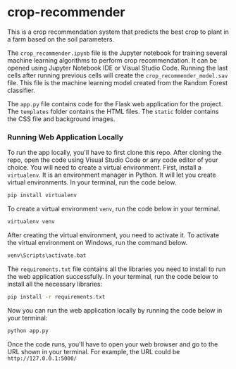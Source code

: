 # crop-recommender

This is a crop recommendation system that predicts the best crop to plant in a farm based on the soil parameters.

The `crop_recommender.ipynb` file is the Jupyter notebook for training several machine learning algorithms to perform crop recommendation.
It can be opened using Jupyter Notebook IDE or Visual Studio Code. 
Running the last cells after running previous cells will create the `crop_recommender_model.sav` file.
This file is the machine learning model created from the Random Forest classifier.

The `app.py` file contains code for the Flask web application for the project. The `templates` folder contains the HTML files.
The  `static` folder contains the CSS file and background images.

### Running Web Application Locally
To run the app locally, you'll have to first clone this repo.
After cloning the repo, open the code using Visual Studio Code or any code editor of your choice.
You will need to create a virtual environment. First, install a `virtualenv`. It is an environment manager in Python. It will let you create virtual environments.
In your terminal, run the code below.

```bash
pip install virtualenv
```

To create a virtual environment `venv`, run the code below in your terminal.

```bash
virtualenv venv
```

After creating the virtual environment, you need to activate it.
To activate the virtual environment on Windows, run the command below.

```bash
venv\Scripts\activate.bat 
```

The `requirements.txt` file contains all the libraries you need to install to run the web application successfully.
In your terminal, run the code below to install all the necessary libraries:

```bash
pip install -r requirements.txt
```

Now you can run the web application locally by running the code below in your terminal:

```bash
python app.py
```

Once the code runs, you'll have to open your web browser and go to the URL shown in your terminal. 
For example, the URL could be ` http://127.0.0.1:5000/`

